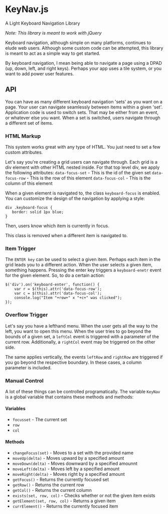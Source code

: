 KeyNav.js
=========

A Light Keyboard Navigation Library

*Note: This library is meant to work with jQuery*

Keyboard navigation, although simple on many platforms, continues to elude web users. Although some custom code can be attempted, this library is meant to act as a simple way to get started.

By keyboard navigation, I mean being able to navigate a page using a DPAD (up, down, left, and right keys). Perhaps your app uses a tile system, or you want to add power user features. 

## API
You can have as many different keyboard navigation 'sets' as you want on a page. Your user can navigate seamlessly between items within a given 'set'. Application code is used to switch sets. That may be either from an event, or whatever else you want. When a set is switched, users navigate through a different set of items.

### HTML Markup
This system works great with any type of HTML. You just need to set a few custom attributes. 

Let's say you're creating a grid users can navigate through. Each grid is a div element with other HTML nested inside. For that top level div, we apply the following attributes:
`data-focus-set` - This is the id of the given set
`data-focus-row` - This is the row of this element
`data-focus-col` - This is the column of this element

When a given element is navigated to, the class `keyboard-focus` is enabled. You can customize the design of the navigation by applying a style:

    div .keyboard-focus {
       border: solid 1px blue;
    }

Then, users know which item is currently in focus.

This class is removed when a different item is navigated to.

### Item Trigger
The `ENTER key` can be used to select a given item. Perhaps each item in the grid leads you to a different action. When the user selects a given item, something happens. Pressing the enter key triggers a `keyboard-enetr` event for the given element. So, to do a certain action:

    $('div').on('keyboard-enter', function() {
        var r = $(this).attr('data-focus-row');
        var c = $(this).attr('data-focus-col');
        console.log("Item "+row+" x "+c+" was clicked");
    });
  
### Overflow Trigger
Let's say you have a lefthand menu. When the user gets all the way to the left, you want to open this menu. When the user tries to go beyond the bounds of a given set, a `leftCol` event is triggered with a parameter of the current row. Additionally, a `rightCol` event may be triggered on the other side.

The same applies vertically, the events `leftRow` and `rightRow` are triggered if you go beyond the respective boundary. In these cases, a column parameter is included.

### Manual Control
A lot of these things can be controlled programatically. The variable `KeyNav` is a global variable that contains these methods and methods:

#### Variables

* `focusset` - The current set
* `row` 
* `col`

#### Methods

* `changeFocus(set)` - Moves to a set with the provided name
* `moveUp(delta)` - Moves upward by a specified amount
* `moveDown(delta)` - Moves downward by a specified amounnt
* `moveLeft(delta)` - Moves left by a specified amount
* `moveRight(delta)` - Moves right by a specified amount
* `getFocus()` - Returns the currently focused set
* `getRow()` - Returns the current row
* `getCol()` - Returns the current column
* `exists(set, row, col)` - Checks whether or not the given item exists
* `getElement(set, row, col)` - Returns a given item
* `currElement()` - Returns the currently focused item
